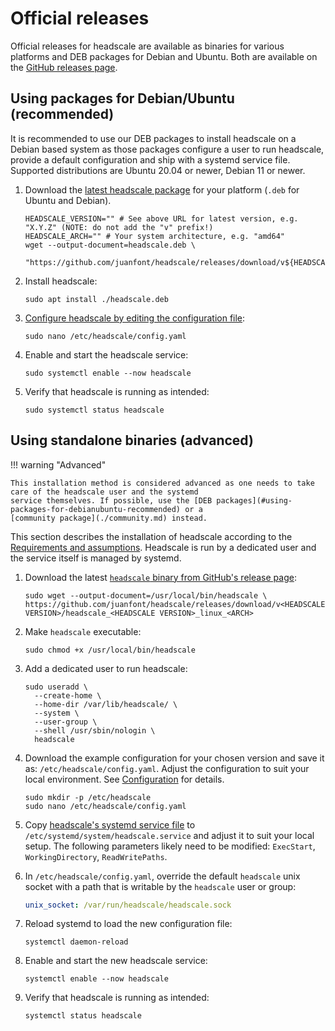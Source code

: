 # Official releases

Official releases for headscale are available as binaries for various platforms and DEB packages for Debian and Ubuntu.
Both are available on the [GitHub releases page](https://github.com/juanfont/headscale/releases).

## Using packages for Debian/Ubuntu (recommended)

It is recommended to use our DEB packages to install headscale on a Debian based system as those packages configure a
user to run headscale, provide a default configuration and ship with a systemd service file. Supported distributions are
Ubuntu 20.04 or newer, Debian 11 or newer.

1. Download the [latest headscale package](https://github.com/juanfont/headscale/releases/latest) for your platform (`.deb` for Ubuntu and Debian).

    ```shell
    HEADSCALE_VERSION="" # See above URL for latest version, e.g. "X.Y.Z" (NOTE: do not add the "v" prefix!)
    HEADSCALE_ARCH="" # Your system architecture, e.g. "amd64"
    wget --output-document=headscale.deb \
      "https://github.com/juanfont/headscale/releases/download/v${HEADSCALE_VERSION}/headscale_${HEADSCALE_VERSION}_linux_${HEADSCALE_ARCH}.deb"
    ```

1. Install headscale:

    ```shell
    sudo apt install ./headscale.deb
    ```

1. [Configure headscale by editing the configuration file](../../ref/configuration.md):

    ```shell
    sudo nano /etc/headscale/config.yaml
    ```

1. Enable and start the headscale service:

    ```shell
    sudo systemctl enable --now headscale
    ```

1. Verify that headscale is running as intended:

    ```shell
    sudo systemctl status headscale
    ```

## Using standalone binaries (advanced)

!!! warning "Advanced"

    This installation method is considered advanced as one needs to take care of the headscale user and the systemd
    service themselves. If possible, use the [DEB packages](#using-packages-for-debianubuntu-recommended) or a
    [community package](./community.md) instead.

This section describes the installation of headscale according to the [Requirements and
assumptions](../requirements.md#assumptions). Headscale is run by a dedicated user and the service itself is managed by
systemd.

1. Download the latest [`headscale` binary from GitHub's release page](https://github.com/juanfont/headscale/releases):

    ```shell
    sudo wget --output-document=/usr/local/bin/headscale \
    https://github.com/juanfont/headscale/releases/download/v<HEADSCALE VERSION>/headscale_<HEADSCALE VERSION>_linux_<ARCH>
    ```

1. Make `headscale` executable:

    ```shell
    sudo chmod +x /usr/local/bin/headscale
    ```

1. Add a dedicated user to run headscale:

    ```shell
    sudo useradd \
      --create-home \
      --home-dir /var/lib/headscale/ \
      --system \
      --user-group \
      --shell /usr/sbin/nologin \
      headscale
    ```

1. Download the example configuration for your chosen version and save it as: `/etc/headscale/config.yaml`. Adjust the
   configuration to suit your local environment. See [Configuration](../../ref/configuration.md) for details.

    ```shell
    sudo mkdir -p /etc/headscale
    sudo nano /etc/headscale/config.yaml
    ```

1. Copy [headscale's systemd service file](../../packaging/headscale.systemd.service) to
   `/etc/systemd/system/headscale.service` and adjust it to suit your local setup. The following parameters likely need
   to be modified: `ExecStart`, `WorkingDirectory`, `ReadWritePaths`.

1. In `/etc/headscale/config.yaml`, override the default `headscale` unix socket with a path that is writable by the
   `headscale` user or group:

    ```yaml
    unix_socket: /var/run/headscale/headscale.sock
    ```

1. Reload systemd to load the new configuration file:

    ```shell
    systemctl daemon-reload
    ```

1. Enable and start the new headscale service:

    ```shell
    systemctl enable --now headscale
    ```

1. Verify that headscale is running as intended:

    ```shell
    systemctl status headscale
    ```
